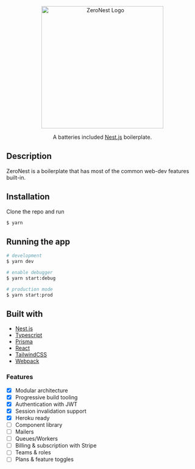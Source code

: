 <p align="center">
  <a href="http://nestjs.com/" target="blank"><img src="https://i.ibb.co/y0ZWXPR/zero.png" width="320" alt="ZeroNest Logo" /></a>
</p>

  <p align="center">A batteries included <a href="http://nestjs.com" target="_blank">Nest.js</a> boilerplate.</p>

## Description

ZeroNest is a boilerplate that has most of the common web-dev features built-in.

## Installation

Clone the repo and run

```bash
$ yarn
```

## Running the app

```bash
# development
$ yarn dev

# enable debugger
$ yarn start:debug

# production mode
$ yarn start:prod
```

## Built with

- [Nest.js](https://nestjs.com)
- [Typescript](https://www.typescriptlang.org/)
- [Prisma](https://www.prisma.io/)
- [React](https://reactjs.org/)
- [TailwindCSS](https://tailwindcss.com)
- [Webpack](https://webpack.js.org/)

### Features

- [x] Modular architecture
- [x] Progressive build tooling
- [x] Authentication with JWT
- [x] Session invalidation support
- [x] Heroku ready
- [ ] Component library
- [ ] Mailers
- [ ] Queues/Workers
- [ ] Billing & subscription with Stripe
- [ ] Teams & roles
- [ ] Plans & feature toggles
